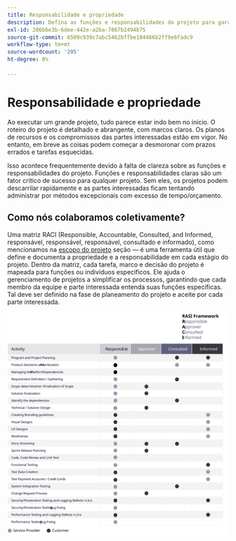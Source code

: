 ```yaml
---
title: Responsabilidade e propriedade
description: Defina as funções e responsabilidades do projeto para garantir uma implementação bem-sucedida do Adobe Commerce.
exl-id: 206b6e3b-6dee-442e-a2ba-7867b2494b75
source-git-commit: 6509c939c7abc5462bffbe104466b2ff9e6fadc9
workflow-type: tm+mt
source-wordcount: '205'
ht-degree: 0%

---
```


# Responsabilidade e propriedade

Ao executar um grande projeto, tudo parece estar indo bem no início. O roteiro do projeto é detalhado e abrangente, com marcos claros. Os planos de recursos e os compromissos das partes interessadas estão em vigor. No entanto, em breve as coisas podem começar a desmoronar com prazos errados e tarefas esquecidas.

Isso acontece frequentemente devido à falta de clareza sobre as funções e responsabilidades do projeto. Funções e responsabilidades claras são um fator crítico de sucesso para qualquer projeto. Sem eles, os projetos podem descarrilar rapidamente e as partes interessadas ficam tentando administrar por métodos excepcionais com excesso de tempo/orçamento.


## Como nós colaboramos coletivamente?

Uma matriz RACI (Responsible, Accountable, Consulted, and Informed, responsável, responsável, responsável, consultado e informado), como mencionamos na [escopo do projeto](../project-scope/deliverables.md) seção — é uma ferramenta útil que define e documenta a propriedade e a responsabilidade em cada estágio do projeto. Dentro da matriz, cada tarefa, marco e decisão do projeto é mapeada para funções ou indivíduos específicos. Ele ajuda o gerenciamento de projetos a simplificar os processos, garantindo que cada membro da equipe e parte interessada entenda suas funções específicas. Tal deve ser definido na fase de planeamento do projeto e aceite por cada parte interessada.

![Tabela que descreve a estrutura RACI](../../assets/playbooks/raci.svg)
